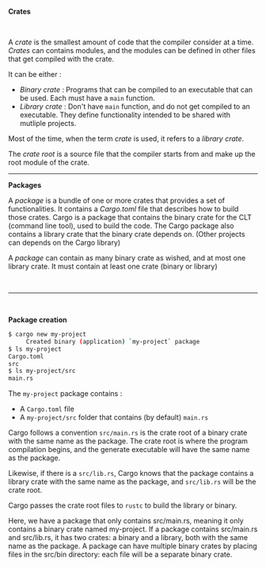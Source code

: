 **Crates**

<br>

A *crate* is the smallest amount of code that the compiler consider at a time.
*Crates* can contains modules, and the modules can be defined in other files that get compiled with the crate.

It can be either :

- *Binary crate* : Programs that can be compiled to an executable that can be used. Each must have a `main` function.
- *Library crate* : Don't have `main` function, and do not get compiled to an executable.
  They define functionality intended to be shared with mutliple projects.

Most of the time, when the term *crate* is used, it refers to a *library crate*.

The *crate root* is a source file that the compiler starts from and make up the root module of the crate.

---

**Packages**

A *package* is a bundle of one or more crates that provides a set of functionalities.
It contains a *Cargo.toml* file that describes how to build those crates.
Cargo is a package that contains the binary crate for the CLT (command line tool), used to build the code.
The Cargo package also contains a library crate that the binary crate depends on.
(Other projects can depends on the Cargo library)

A *package* can contain as many binary crate as wished, and at most one library crate.
It must contain at least one crate (binary or library)

<br>

---

<br>

**Package creation**

```bash
$ cargo new my-project
     Created binary (application) `my-project` package
$ ls my-project
Cargo.toml
src
$ ls my-project/src
main.rs
```

The `my-project` package contains :
- A `Cargo.toml` file
- A `my-project/src` folder that contains (by default) `main.rs`

Cargo follows a convention `src/main.rs` is the crate root of a binary crate with the same name as the package.
The crate root is where the program compilation begins, and the generate executable will have the same name as the package.

Likewise, if there is a `src/lib.rs`,  Cargo knows that the package contains a library crate with the same name as
the package, and `src/lib.rs` will be the crate root.

Cargo passes the crate root files to `rustc` to build the library or binary.

Here, we have a package that only contains src/main.rs, meaning it only contains a binary crate named my-project.
If a package contains src/main.rs and src/lib.rs, it has two crates: a binary and a library, both with the same name
as the package.
A package can have multiple binary crates by placing files in the src/bin directory: each file will
be a separate binary crate.
